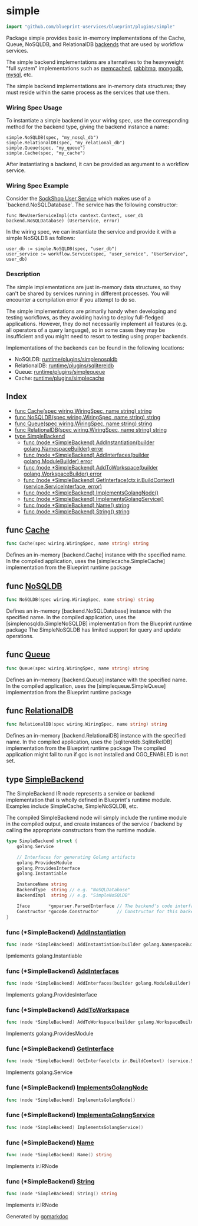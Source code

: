 <!-- Code generated by gomarkdoc. DO NOT EDIT -->

# simple

```go
import "github.com/blueprint-uservices/blueprint/plugins/simple"
```

Package simple provides basic in\-memory implementations of the Cache, Queue, NoSQLDB, and RelationalDB [backends](<https://github.com/Blueprint-uServices/blueprint/tree/main/runtime/core/backend>) that are used by workflow services.

The simple backend implementations are alternatives to the heavyweight "full system" implementations such as [memcached](<https://github.com/Blueprint-uServices/blueprint/tree/main/plugins/memcached>), [rabbitmq](<https://github.com/Blueprint-uServices/blueprint/tree/main/plugins/rabbitmq>), [mongodb](<https://github.com/Blueprint-uServices/blueprint/tree/main/plugins/mongodb>), [mysql](<https://github.com/Blueprint-uServices/blueprint/tree/main/plugins/mysql>), etc.

The simple backend implementations are in\-memory data structures; they must reside within the same process as the services that use them.

### Wiring Spec Usage

To instantiate a simple backend in your wiring spec, use the corresponding method for the backend type, giving the backend instance a name:

```
simple.NoSQLDB(spec, "my_nosql_db")
simple.RelationalDB(spec, "my_relational_db")
simple.Queue(spec, "my_queue")
simple.Cache(spec, "my_cache")
```

After instantiating a backend, it can be provided as argument to a workflow service.

### Wiring Spec Example

Consider the [SockShop User Service](<https://github.com/Blueprint-uServices/blueprint/tree/main/examples/sockshop/workflow/user>) which makes use of a \`backend.NoSQLDatabase\`. The service has the following constructor:

```
func NewUserServiceImpl(ctx context.Context, user_db backend.NoSQLDatabase) (UserService, error)
```

In the wiring spec, we can instantiate the service and provide it with a simple NoSQLDB as follows:

```
user_db := simple.NoSQLDB(spec, "user_db")
user_service := workflow.Service(spec, "user_service", "UserService", user_db)
```

### Description

The simple implementations are just in\-memory data structures, so they can't be shared by services running in different processes. You will encounter a compilation error if you attempt to do so.

The simple implementations are primarily handy when developing and testing workflows, as they avoiding having to deploy full\-fledged applications. However, they do not necessarily implement all features \(e.g. all operators of a query language\), so in some cases they may be insufficient and you might need to resort to testing using proper backends.

Implementations of the backends can be found in the following locations:

- NoSQLDB: [runtime/plugins/simplenosqldb](<https://github.com/Blueprint-uServices/blueprint/tree/main/runtime/plugins/simplenosqldb>)
- RelationalDB: [runtime/plugins/sqlitereldb](<https://github.com/Blueprint-uServices/blueprint/tree/main/runtime/plugins/sqlitereldb>)
- Queue: [runtime/plugins/simplequeue](<https://github.com/Blueprint-uServices/blueprint/tree/main/runtime/plugins/simplequeue>)
- Cache: [runtime/plugins/simplecache](<https://github.com/Blueprint-uServices/blueprint/tree/main/runtime/plugins/simplecache>)

## Index

- [func Cache\(spec wiring.WiringSpec, name string\) string](<#Cache>)
- [func NoSQLDB\(spec wiring.WiringSpec, name string\) string](<#NoSQLDB>)
- [func Queue\(spec wiring.WiringSpec, name string\) string](<#Queue>)
- [func RelationalDB\(spec wiring.WiringSpec, name string\) string](<#RelationalDB>)
- [type SimpleBackend](<#SimpleBackend>)
  - [func \(node \*SimpleBackend\) AddInstantiation\(builder golang.NamespaceBuilder\) error](<#SimpleBackend.AddInstantiation>)
  - [func \(node \*SimpleBackend\) AddInterfaces\(builder golang.ModuleBuilder\) error](<#SimpleBackend.AddInterfaces>)
  - [func \(node \*SimpleBackend\) AddToWorkspace\(builder golang.WorkspaceBuilder\) error](<#SimpleBackend.AddToWorkspace>)
  - [func \(node \*SimpleBackend\) GetInterface\(ctx ir.BuildContext\) \(service.ServiceInterface, error\)](<#SimpleBackend.GetInterface>)
  - [func \(node \*SimpleBackend\) ImplementsGolangNode\(\)](<#SimpleBackend.ImplementsGolangNode>)
  - [func \(node \*SimpleBackend\) ImplementsGolangService\(\)](<#SimpleBackend.ImplementsGolangService>)
  - [func \(node \*SimpleBackend\) Name\(\) string](<#SimpleBackend.Name>)
  - [func \(node \*SimpleBackend\) String\(\) string](<#SimpleBackend.String>)


<a name="Cache"></a>
## func [Cache](<https://github.com/blueprint-uservices/blueprint/blob/main/plugins/simple/wiring.go#L90>)

```go
func Cache(spec wiring.WiringSpec, name string) string
```

Defines an in\-memory \[backend.Cache\] instance with the specified name. In the compiled application, uses the \[simplecache.SimpleCache\] implementation from the Blueprint runtime package

<a name="NoSQLDB"></a>
## func [NoSQLDB](<https://github.com/blueprint-uservices/blueprint/blob/main/plugins/simple/wiring.go#L71>)

```go
func NoSQLDB(spec wiring.WiringSpec, name string) string
```

Defines an in\-memory \[backend.NoSQLDatabase\] instance with the specified name. In the compiled application, uses the \[simplenosqldb.SimpleNoSQLDB\] implementation from the Blueprint runtime package The SimpleNoSQLDB has limited support for query and update operations.

<a name="Queue"></a>
## func [Queue](<https://github.com/blueprint-uservices/blueprint/blob/main/plugins/simple/wiring.go#L84>)

```go
func Queue(spec wiring.WiringSpec, name string) string
```

Defines an in\-memory \[backend.Queue\] instance with the specified name. In the compiled application, uses the \[simplequeue.SimpleQueue\] implementation from the Blueprint runtime package

<a name="RelationalDB"></a>
## func [RelationalDB](<https://github.com/blueprint-uservices/blueprint/blob/main/plugins/simple/wiring.go#L78>)

```go
func RelationalDB(spec wiring.WiringSpec, name string) string
```

Defines an in\-memory \[backend.RelationalDB\] instance with the specified name. In the compiled application, uses the \[sqlitereldb.SqliteRelDB\] implementation from the Blueprint runtime package The compiled application might fail to run if gcc is not installed and CGO\_ENABLED is not set.

<a name="SimpleBackend"></a>
## type [SimpleBackend](<https://github.com/blueprint-uservices/blueprint/blob/main/plugins/simple/ir.go#L21-L35>)

The SimpleBackend IR node represents a service or backend implementation that is wholly defined in Blueprint's runtime module. Examples include SimpleCache, SimpleNoSQLDB, etc.

The compiled SimpleBackend node will simply include the runtime module in the compiled output, and create instances of the service / backend by calling the appropriate constructors from the runtime module.

```go
type SimpleBackend struct {
    golang.Service

    // Interfaces for generating Golang artifacts
    golang.ProvidesModule
    golang.ProvidesInterface
    golang.Instantiable

    InstanceName string
    BackendType  string // e.g. "NoSQLDatabase"
    BackendImpl  string // e.g. "SimpleNoSQLDB"

    Iface       *goparser.ParsedInterface // The backend's code interface
    Constructor *gocode.Constructor       // Constructor for this backend implementation
}
```

<a name="SimpleBackend.AddInstantiation"></a>
### func \(\*SimpleBackend\) [AddInstantiation](<https://github.com/blueprint-uservices/blueprint/blob/main/plugins/simple/ir.go#L92>)

```go
func (node *SimpleBackend) AddInstantiation(builder golang.NamespaceBuilder) error
```

Ipmlements golang.Instantiable

<a name="SimpleBackend.AddInterfaces"></a>
### func \(\*SimpleBackend\) [AddInterfaces](<https://github.com/blueprint-uservices/blueprint/blob/main/plugins/simple/ir.go#L87>)

```go
func (node *SimpleBackend) AddInterfaces(builder golang.ModuleBuilder) error
```

Implements golang.ProvidesInterface

<a name="SimpleBackend.AddToWorkspace"></a>
### func \(\*SimpleBackend\) [AddToWorkspace](<https://github.com/blueprint-uservices/blueprint/blob/main/plugins/simple/ir.go#L80>)

```go
func (node *SimpleBackend) AddToWorkspace(builder golang.WorkspaceBuilder) error
```

Implements golang.ProvidesModule

<a name="SimpleBackend.GetInterface"></a>
### func \(\*SimpleBackend\) [GetInterface](<https://github.com/blueprint-uservices/blueprint/blob/main/plugins/simple/ir.go#L75>)

```go
func (node *SimpleBackend) GetInterface(ctx ir.BuildContext) (service.ServiceInterface, error)
```

Implements golang.Service

<a name="SimpleBackend.ImplementsGolangNode"></a>
### func \(\*SimpleBackend\) [ImplementsGolangNode](<https://github.com/blueprint-uservices/blueprint/blob/main/plugins/simple/ir.go#L107>)

```go
func (node *SimpleBackend) ImplementsGolangNode()
```



<a name="SimpleBackend.ImplementsGolangService"></a>
### func \(\*SimpleBackend\) [ImplementsGolangService](<https://github.com/blueprint-uservices/blueprint/blob/main/plugins/simple/ir.go#L108>)

```go
func (node *SimpleBackend) ImplementsGolangService()
```



<a name="SimpleBackend.Name"></a>
### func \(\*SimpleBackend\) [Name](<https://github.com/blueprint-uservices/blueprint/blob/main/plugins/simple/ir.go#L70>)

```go
func (node *SimpleBackend) Name() string
```

Implements ir.IRNode

<a name="SimpleBackend.String"></a>
### func \(\*SimpleBackend\) [String](<https://github.com/blueprint-uservices/blueprint/blob/main/plugins/simple/ir.go#L103>)

```go
func (node *SimpleBackend) String() string
```

Implements ir.IRNode

Generated by [gomarkdoc](<https://github.com/princjef/gomarkdoc>)
